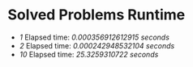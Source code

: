 Solved Problems Runtime
=========================

- *1*   Elapsed time: *0.000356912612915 seconds*
- *2*   Elapsed time: *0.000242948532104 seconds*
- *10*  Elapsed time: *25.3259310722 seconds*

